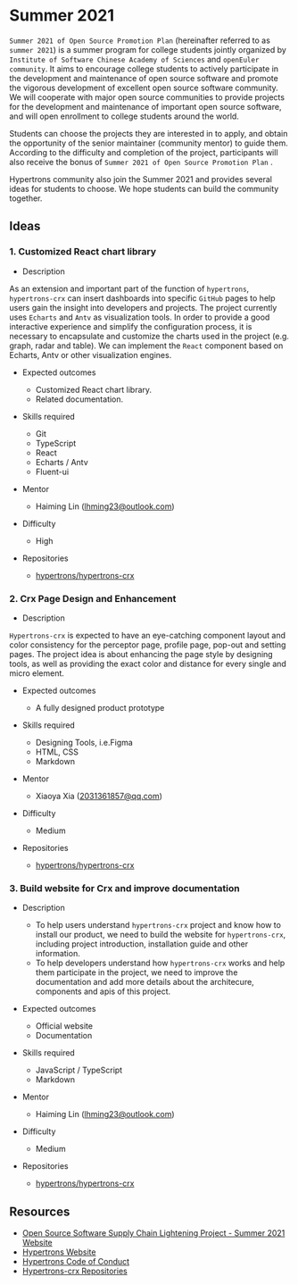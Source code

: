 # Summer 2021

`Summer 2021 of Open Source Promotion Plan` (hereinafter referred to as `summer 2021`) is a summer program for college students jointly organized by `Institute of Software Chinese Academy of Sciences` and `openEuler community`. It aims to encourage college students to actively participate in the development and maintenance of open source software and promote the vigorous development of excellent open source software community. We will cooperate with major open source communities to provide projects for the development and maintenance of important open source software, and will open enrollment to college students around the world.

Students can choose the projects they are interested in to apply, and obtain the opportunity of the senior maintainer (community mentor) to guide them. According to the difficulty and completion of the project, participants will also receive the bonus of `Summer 2021 of Open Source Promotion Plan` .

Hypertrons community also join the Summer 2021 and provides several ideas for students to choose. We hope students can build the community together.

## Ideas

### 1. Customized React chart library

- Description

As an extension and important part of the function of `hypertrons`, `hypertrons-crx` can insert dashboards into specific `GitHub` pages to help users gain the insight into developers and projects. The project currently uses `Echarts` and `Antv` as visualization tools. In order to provide a good interactive experience and simplify the configuration process, it is necessary to encapsulate and customize the charts used in the project (e.g. graph, radar and table). We can implement the `React` component based on Echarts, Antv or other visualization engines.

-   Expected outcomes

    - Customized React chart library.
    - Related documentation.

-   Skills required

    - Git
    - TypeScript
    - React
    - Echarts / Antv
    - Fluent-ui

-   Mentor

    - Haiming Lin (lhming23@outlook.com)

-   Difficulty

    - High

-   Repositories

    - [hypertrons/hypertrons-crx](https://github.com/hypertrons/hypertrons-crx)

### 2. Crx Page Design and Enhancement

- Description

`Hypertrons-crx` is expected to have an eye-catching component layout and color consistency for the perceptor page, profile page, pop-out and setting pages. The project idea is about enhancing the page style by designing tools, as well as providing the exact color and distance for every single and micro element.

-   Expected outcomes

    - A fully designed product prototype

-   Skills required

    - Designing Tools, i.e.Figma
    - HTML, CSS
    - Markdown

-   Mentor

    - Xiaoya Xia (2031361857@qq.com)

-   Difficulty

    - Medium

-   Repositories

    - [hypertrons/hypertrons-crx](https://github.com/hypertrons/hypertrons-crx)

### 3. Build website for Crx and improve documentation

-   Description

    - To help users understand `hypertrons-crx` project and know how to install our product, we need to build the website for `hypertrons-crx`, including project introduction, installation guide and other information.
    - To help developers understand how `hypertrons-crx` works and help them participate in the project, we need to improve the documentation and add more details about the architecure, components and apis of this project.

-   Expected outcomes

    - Official website
    - Documentation

-   Skills required

    - JavaScript / TypeScript
    - Markdown

-   Mentor

    - Haiming Lin (lhming23@outlook.com)

-   Difficulty

    - Medium

-   Repositories

    - [hypertrons/hypertrons-crx](https://github.com/hypertrons/hypertrons-crx)

## Resources

- [Open Source Software Supply Chain Lightening Project - Summer 2021 Website](https://summer.iscas.ac.cn/)
- [Hypertrons Website](https://hypertrons.io/)
- [Hypertrons Code of Conduct](https://github.com/hypertrons/hypertrons/blob/master/CODE_OF_CONDUCT.md)
- [Hypertrons-crx Repositories](https://github.com/hypertrons/hypertrons-crx)
